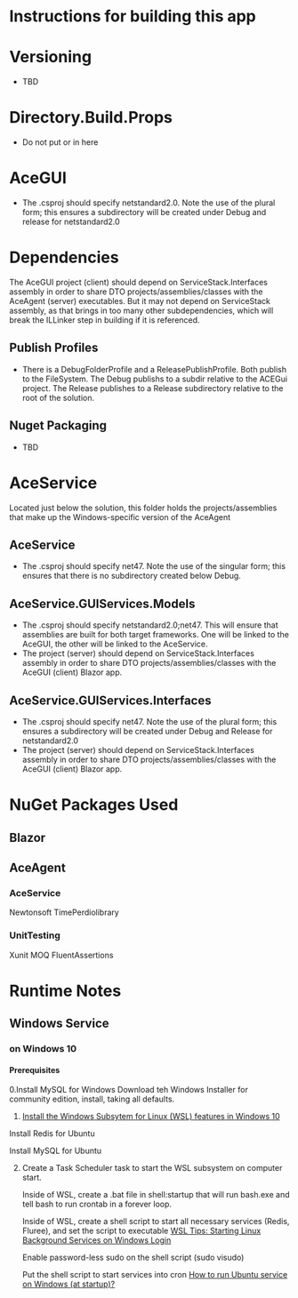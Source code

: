 <H1> Instructions for building this app 

# Versioning
- TBD

# Directory.Build.Props
- Do not put <TargetFramework> or <TargetFrameworks> in here

# AceGUI
- The .csproj should specify <TargetFrameworks>netstandard2.0</TargetFrameworks>. Note the use of the plural form; this ensures a subdirectory will be created under Debug and release for netstandard2.0

# Dependencies
The AceGUI project (client) should depend on ServiceStack.Interfaces assembly in order to share DTO projects/assemblies/classes with the AceAgent (server) executables. But it may not depend on ServiceStack assembly, as that brings in too many other subdependencies, which will break the ILLinker step in building if it is referenced.

## Publish Profiles
- There is a DebugFolderProfile and a ReleasePublishProfile. Both publish to the FileSystem. The Debug publishs to a subdir relative to the ACEGui project. The Release publishes to a Release subdirectory relative to the root of the solution.

## Nuget Packaging
- TBD

# AceService
Located just below the solution, this folder holds the projects/assemblies that make up the Windows-specific version of the AceAgent
## AceService
- The .csproj should specify  <TargetFramework>net47</TargetFramework>. Note the use of the singular form; this ensures that there is no subdirectory created below Debug.

## AceService.GUIServices.Models
- The .csproj should specify <TargetFrameworks>netstandard2.0;net47</TargetFrameworks>. This will ensure that assemblies are built for both target frameworks. One will be linked to the AceGUI, the other will be linked to the AceService.
- The project (server) should depend on ServiceStack.Interfaces assembly in order to share DTO projects/assemblies/classes with the AceGUI (client) Blazor app.

## AceService.GUIServices.Interfaces
- The .csproj should specify <TargetFrameworks>net47</TargetFrameworks>. Note the use of the plural form; this ensures a subdirectory will be created under Debug and Release  for netstandard2.0
- The project (server) should depend on ServiceStack.Interfaces assembly in order to share DTO projects/assemblies/classes with the AceGUI (client) Blazor app.

# NuGet Packages Used
## Blazor

## AceAgent
### AceService
Newtonsoft
TimePerdiolibrary
### UnitTesting
Xunit
MOQ
FluentAssertions

# Runtime Notes
## Windows Service
### on Windows 10
#### Prerequisites

0.Install MySQL for Windows
Download teh Windows Installer for community edition, install, taking all defaults.


1. [Install the Windows Subsytem for Linux (WSL) features in Windows 10](https://docs.microsoft.com/en-us/windows/wsl/install-win10)

Install Redis for Ubuntu

Install MySQL for Ubuntu

2. Create a Task Scheduler task to start the WSL subsystem on computer start.

    Inside of WSL, create a .bat file in shell:startup that will run bash.exe and tell bash to run crontab in a forever loop.
	
    Inside of WSL, create a shell script to start all necessary services (Redis, Fluree), and set the script to executable [WSL Tips: Starting Linux Background Services on Windows Login](https://dev.to/ironfroggy/wsl-tips-starting-linux-background-services-on-windows-login-3o98)
    
	Enable password-less sudo on the shell script (sudo visudo)[]()
   
    Put the shell script to start services into cron [How to run Ubuntu service on Windows (at startup)?](https://superuser.com/questions/1112007/how-to-run-ubuntu-service-on-windows-at-startup?noredirect=1&lq=1)





